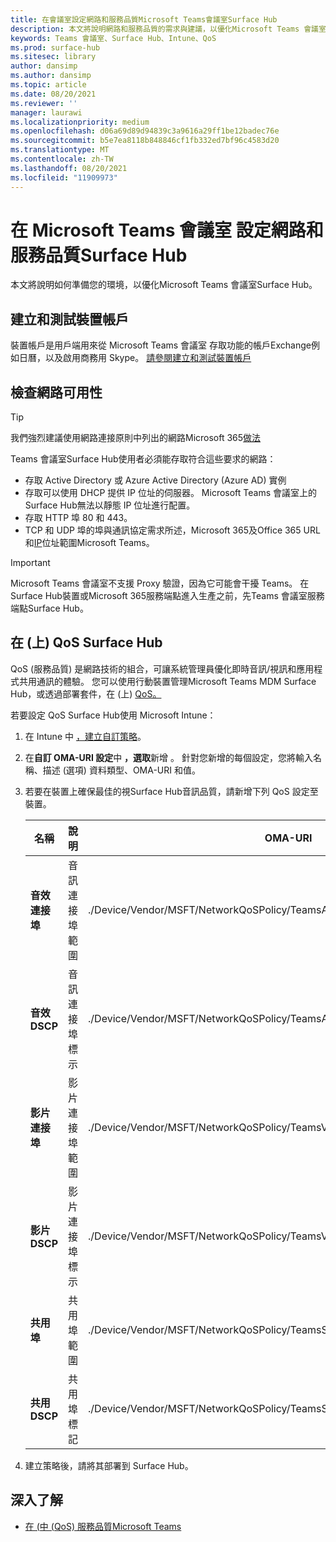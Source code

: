 ```yaml
---
title: 在會議室設定網路和服務品質Microsoft Teams會議室Surface Hub
description: 本文將說明網路和服務品質的需求與建議，以優化Microsoft Teams 會議室Surface Hub。
keywords: Teams 會議室、Surface Hub、Intune、QoS
ms.prod: surface-hub
ms.sitesec: library
author: dansimp
ms.author: dansimp
ms.topic: article
ms.date: 08/20/2021
ms.reviewer: ''
manager: laurawi
ms.localizationpriority: medium
ms.openlocfilehash: d06a69d89d94839c3a9616a29ff1be12badec76e
ms.sourcegitcommit: b5e7ea8118b848846cf1fb332ed7bf96c4583d20
ms.translationtype: MT
ms.contentlocale: zh-TW
ms.lasthandoff: 08/20/2021
ms.locfileid: "11909973"
---
```

# <a name="configure-networking-and-quality-of-service-for-microsoft-teams-rooms-on-surface-hub"></a>在 Microsoft Teams 會議室 設定網路和服務品質Surface Hub

本文將說明如何準備您的環境，以優化Microsoft Teams 會議室Surface Hub。

## <a name="create-and-test-a-device-account"></a>建立和測試裝置帳戶

裝置帳戶是用戶端用來從 Microsoft Teams 會議室 存取功能的帳戶Exchange例如日曆，以及啟用商務用 Skype。 [請參閱建立和測試裝置帳戶](create-and-test-a-device-account-surface-hub.md)

## <a name="check-network-availability"></a>檢查網路可用性

> [!TIP]
> 我們強烈建議使用網路連接原則中列出的網路Microsoft 365[做法](https://aka.ms/pnc)

Teams 會議室Surface Hub使用者必須能存取符合這些要求的網路：

- 存取 Active Directory 或 Azure Active Directory (Azure AD) 實例
- 存取可以使用 DHCP 提供 IP 位址的伺服器。 Microsoft Teams 會議室上的Surface Hub無法以靜態 IP 位址進行配置。
- 存取 HTTP 埠 80 和 443。
- TCP 和 UDP 埠的埠與通訊協定需求所述，Microsoft 365及Office 365 URL 和[IP](/microsoft-365/enterprise/urls-and-ip-address-ranges)位址範圍Microsoft Teams。

> [!IMPORTANT]
> Microsoft Teams 會議室不支援 Proxy 驗證，因為它可能會干擾 Teams。 在Surface Hub裝置或Microsoft 365服務端點進入生產之前，先Teams 會議室服務端點Surface Hub。

## <a name="implement-quality-of-service-qos-on-surface-hub"></a>在 (上) QoS Surface Hub

QoS (服務品質) 是網路技術的組合，可讓系統管理員優化即時音訊/視訊和應用程式共用通訊的體驗。
您可以使用行動裝置管理Microsoft Teams MDM Surface Hub，或透過部署套件，在 (上) [QoS。](manage-settings-with-mdm-for-surface-hub.md) [](provisioning-packages-for-surface-hub.md)

若要設定 QoS Surface Hub使用 Microsoft Intune：

1. 在 Intune 中 [，建立自訂策略](/intune/custom-settings-configure)。

2. 在**自訂 OMA-URI 設定**中 **，選取**新增 。 針對您新增的每個設定，您將輸入名稱、描述 (選項) 資料類型、OMA-URI 和值。

3. 若要在裝置上確保最佳的視Surface Hub音訊品質，請新增下列 QoS 設定至裝置。

    | 名稱                  | 說明           | OMA-URI                                                                        | 類型    | 值       |
    | --------------------- | --------------------- | ------------------------------------------------------------------------------ | ------- | ----------- |
    | **音效連接埠**       | 音訊連接埠範圍      | ./Device/Vendor/MSFT/NetworkQoSPolicy/TeamsAudio/SourcePortmatchCondition      | 字串  | 50000-50019 |
    | **音效 DSCP**        | 音訊連接埠標示   | ./Device/Vendor/MSFT/NetworkQoSPolicy/TeamsAudio/DSCPAction                    | 整數 | 46          |
    | **影片連接埠**        | 影片連接埠範圍      | ./Device/Vendor/MSFT/NetworkQoSPolicy/TeamsVideo/SourcePortchCondition      | 字串  | 50020-50039 |
    | **影片 DSCP**        | 影片連接埠標示   | ./Device/Vendor/MSFT/NetworkQoSPolicy/TeamsVideo/DSCPAction                    | 整數 | 34          |
    | **共用埠**      | 共用埠範圍    | ./Device/Vendor/MSFT/NetworkQoSPolicy/TeamsSharing/SourcePortmatchCondition    | 字串  | 50040-50059 |
    | **共用 DSCP**      | 共用埠標記 | ./Device/Vendor/MSFT/NetworkQoSPolicy/TeamsSharing/DSCPAction                  | 整數 | 18          |

4. 建立策略後，請將其部署到 Surface Hub。

## <a name="learn-more"></a>深入了解

- [在 (中 (QoS) 服務品質Microsoft Teams](/microsoftteams/qos-in-teams)
